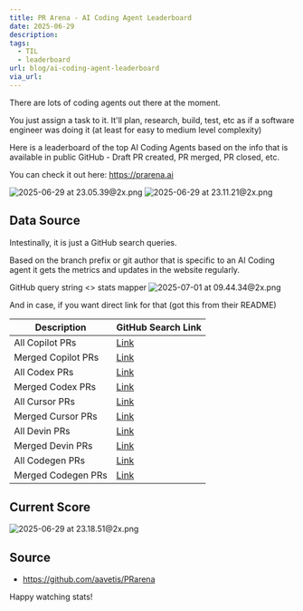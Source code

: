 ```yaml
---
title: PR Arena - AI Coding Agent Leaderboard
date: 2025-06-29
description: 
tags:
  - TIL
  - leaderboard
url: blog/ai-coding-agent-leaderboard
via_url:
---
```

There are lots of coding agents out there at the moment. 

You just assign a task to it. It'll plan, research, build, test, etc as if a software engineer was doing it (at least for easy to medium level complexity)

Here is a leaderboard of the top AI Coding Agents based on the info that is available in  public GitHub - Draft PR created, PR merged, PR closed, etc.

You can check it out here: https://prarena.ai

![2025-06-29 at 23.05.39@2x.png](/images/2025-06-29-at-23.05.39-at-2x.png)
![2025-06-29 at 23.11.21@2x.png](/images/2025-06-29-at-23.11.21-at-2x.png)
## Data Source
Intestinally, it is just a GitHub search queries.

Based on the branch prefix or git author that is specific to an AI Coding agent it gets the metrics and updates in the website regularly.

GitHub query string <> stats mapper
![2025-07-01 at 09.44.34@2x.png](/images/2025-07-01-at-09.44.34-at-2x.png)

And in case, if you want direct link for that (got this from their README)

| Description        | GitHub Search Link                                                                                     |
| ------------------ | ------------------------------------------------------------------------------------------------------ |
| All Copilot PRs    | [Link](https://github.com/search?q=is:pr+head:copilot/&type=pullrequests)                              |
| Merged Copilot PRs | [Link](https://github.com/search?q=is:pr+head:copilot/+is:merged&type=pullrequests)                    |
| All Codex PRs      | [Link](https://github.com/search?q=is:pr+head:codex/&type=pullrequests)                                |
| Merged Codex PRs   | [Link](https://github.com/search?q=is:pr+head:codex/+is:merged&type=pullrequests)                      |
| All Cursor PRs     | [Link](https://github.com/search?q=is:pr+head:cursor/&type=pullrequests)                               |
| Merged Cursor PRs  | [Link](https://github.com/search?q=is:pr+head:cursor/+is:merged&type=pullrequests)                     |
| All Devin PRs      | [Link](https://github.com/search?q=is:pr+author:devin-ai-integration[bot]&type=pullrequests)           |
| Merged Devin PRs   | [Link](https://github.com/search?q=is:pr+author:devin-ai-integration[bot]+is:merged&type=pullrequests) |
| All Codegen PRs    | [Link](https://github.com/search?q=is:pr+author:codegen-sh[bot]&type=pullrequests)                     |
| Merged Codegen PRs | [Link](https://github.com/search?q=is:pr+author:codegen-sh[bot]+is:merged&type=pullrequests)           |

## Current Score

![2025-06-29 at 23.18.51@2x.png](/images/2025-06-29-at-23.18.51-at-2x.png)

## Source
- https://github.com/aavetis/PRarena

Happy watching stats!